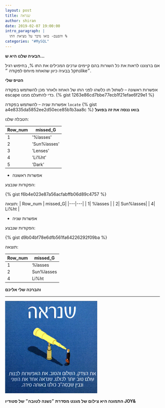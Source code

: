 ```yaml
---
layout: post
title: שנראה
author: shiran
date: 2019-02-07 19:00:00
intro_paragraph: |
  והפעם- בואו נדבר על מציאת התו %
categories: "#MySQL"
---
```

**הבעיה שלנו היא ש...**

אם ברצוננו לראות את כל השורות בהם קיימים ערכים המכילים את התו %, בחיפוש רגיל נתקל בבעיה כיוון שהאחוז מיוחס לפקודה ״like״.

**הטיפ שלי**

אפשרות ראשונה – לשתול תו כלשהו לפני התו של האחוז ולאחר מכן להשתמש בפקודה escape כדי להתעלם ממנו. 
{% gist 1263e86cd7bbe77ecb1f21efae6f29e1 %}

אפשרות שניה – להשתמש בפקודה  `locate` 
{% gist a4e8335da5852ee2d50ece85b1b3aa8c %}
**בואו ננסה את זה בפועל**

הטבלה שלנו:

| Row_num | missed_G     |
| ------- | ------------ |
| 1       | '%lasses'    |
| 2       | 'Sun%lasses' |
| 3       | 'Lenses'     |
| 4       | 'Li%ht'      |
| 5       | 'Dark'       |

* אפשרות ראשונה

הפקודות שנבצע:

{% gist f6b4e023e87a56acfabffb06d89c4757 %}

תוצאה:
| Row_num | missed_G|
|---|---|
| 1| %lasses |
| 2| Sun%lasses|
| 4| Li%ht |

* אפשרות שניה

הפקודות שנבצע:

{% gist d9b04bf78e6dfb561fa64226292f09ba %}

תוצאה:

| Row_num | missed_G   |
| ------- | ---------- |
| 1       | %lasses    |
| 2       | Sun%lasses |
| 4       | Li%ht      |

**והברכה שלי אליכם**

****
<img src="/assets/img/uploads/שנראה.jpg" style="width: 300px"/>


**התמונה היא צילום של מגנט מסדרת ״נשנה לטובה״ של סטודיו JOY&**
